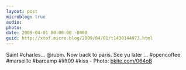 ```yaml
---
layout: post
microblog: true
audio: 
photo: 
date: 2009-04-01 00:00:00 -0000
guid: http://xtof.micro.blog/2009/04/01/t1430144973.html
---
```

Saint #charles... @rubin. Now back to paris. See yu later ... #opencoffee #marseille #barcamp #lift09 #kiss  - Photo: [bkite.com/064oB](http://bkite.com/064oB)
